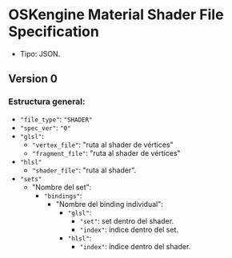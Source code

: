 # OSKengine Material Shader File Specification

- Tipo: JSON.

## Version 0

### Estructura general:

- `"file_type"`: `"SHADER"`
- `"spec_ver"`: `"0"`
- `"glsl"`:
  - `"vertex_file"`: "ruta al shader de vértices"
  - `"fragment_file"`: "ruta al shader de vértices"
- `"hlsl"`
  - `"shader_file"`: "ruta al shader".
- `"sets"`
  - "Nombre del set":
    - `"bindings"`:
      - "Nombre del binding individual":
        - `"glsl"`:
          - `"set"`: set dentro del shader.
          - `"index"`: índice dentro del set.
        - `"hlsl"`:
          - `"index"`: índice dentro del shader.
